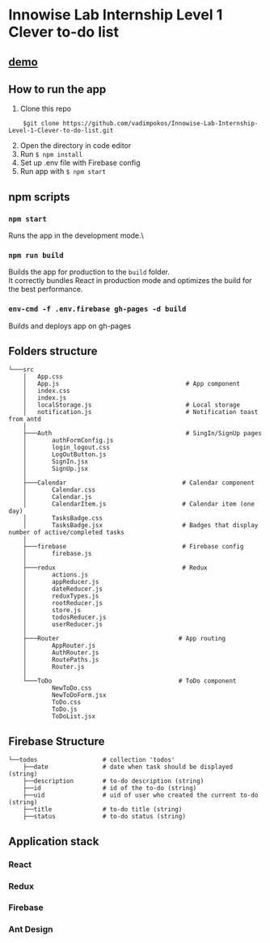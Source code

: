 # Innowise Lab Internship Level 1 Clever to-do list

## [demo](https://vadimpokos.github.io/Innowise-Lab-Internship-Level-1-Clever-to-do-list/)

## How to run the app

1. Clone this repo

```
    $git clone https://github.com/vadimpokos/Innowise-Lab-Internship-Level-1-Clever-to-do-list.git
```

2. Open the directory in code editor
3. Run `$ npm install`
4. Set up .env file with Firebase config
5. Run app with `$ npm start`

## npm scripts

### `npm start`

Runs the app in the development mode.\

### `npm run build`

Builds the app for production to the `build` folder.\
It correctly bundles React in production mode and optimizes the build for the best performance.

### `env-cmd -f .env.firebase gh-pages -d build`

Builds and deploys app on gh-pages

## Folders structure

```
└───src
    │   App.css
    │   App.js                                   # App component
    │   index.css
    │   index.js
    │   localStorage.js                          # Local storage
    │   notification.js                          # Notification toast from antd
    │
    ├───Auth                                     # SingIn/SignUp pages
    │       authFormConfig.js
    │       login_logout.css
    │       LogOutButton.js
    │       SignIn.jsx
    │       SignUp.jsx
    │
    ├───Calendar                                # Calendar component
    │       Calendar.css
    │       Calendar.js
    │       CalendarItem.js                     # Calendar item (one day)
    │       TasksBadge.css
    │       TasksBadge.jsx                      # Badges that display number of active/completed tasks
    │
    ├───firebase                                # Firebase config
    │       firebase.js
    │
    ├───redux                                   # Redux
    │       actions.js
    │       appReducer.js
    │       dateReducer.js
    │       reduxTypes.js
    │       rootReducer.js
    │       store.js
    │       todosReducer.js
    │       userReducer.js
    │
    ├───Router                                 # App routing
    │       AppRouter.js
    │       AuthRouter.js
    │       RoutePaths.js
    │       Router.js
    │
    └───ToDo                                   # ToDo component
            NewToDo.css
            NewToDoForm.jsx
            ToDo.css
            ToDo.js
            ToDoList.jsx
```

## Firebase Structure

```
└──todos                  # collection 'todos'
    ├──date               # date when task should be displayed (string)
    ├──description        # to-do description (string)
    ├──id                 # id of the to-do (string)
    ├──uid                # uid of user who created the current to-do (string)
    ├──title              # to-do title (string)
    ├──status             # to-do status (string)
```

## Application stack

### React

### Redux

### Firebase

### Ant Design
